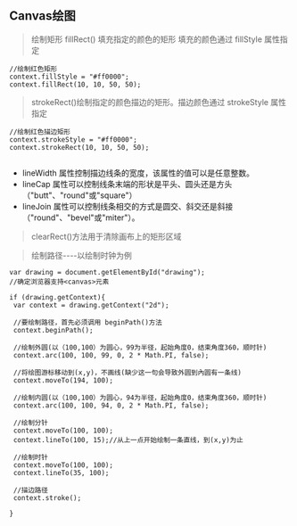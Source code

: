 ## Canvas绘图


> 绘制矩形 
> fillRect() 填充指定的颜色的矩形 填充的颜色通过 fillStyle 属性指定

```
//绘制红色矩形
context.fillStyle = "#ff0000";
context.fillRect(10, 10, 50, 50); 

```

> strokeRect()绘制指定的颜色描边的矩形。描边颜色通过 strokeStyle 属性指定

```
//绘制红色描边矩形
context.strokeStyle = "#ff0000";
context.strokeRect(10, 10, 50, 50);
 
```

- lineWidth 属性控制描边线条的宽度，该属性的值可以是任意整数。 
- lineCap 属性可以控制线条末端的形状是平头、圆头还是方头（"butt"、"round"或"square"）  
- lineJoin 属性可以控制线条相交的方式是圆交、斜交还是斜接（"round"、"bevel"或"miter"）。

> clearRect()方法用于清除画布上的矩形区域


> 绘制路径----以绘制时钟为例

```
var drawing = document.getElementById("drawing");
//确定浏览器支持<canvas>元素

if (drawing.getContext){
 var context = drawing.getContext("2d");
 
 //要绘制路径，首先必须调用 beginPath()方法
 context.beginPath();
 
 //绘制外圆(以（100,100）为圆心，99为半径，起始角度0，结束角度360，顺时针)
 context.arc(100, 100, 99, 0, 2 * Math.PI, false);

 //将绘图游标移动到(x,y)，不画线(缺少这一句会导致外圆到內圆有一条线)
 context.moveTo(194, 100);
 
 //绘制内圆(以（100,100）为圆心，94为半径，起始角度0，结束角度360，顺时针)
 context.arc(100, 100, 94, 0, 2 * Math.PI, false);
 
 //绘制分针
 context.moveTo(100, 100);
 context.lineTo(100, 15);//从上一点开始绘制一条直线，到(x,y)为止
 
 //绘制时针
 context.moveTo(100, 100);
 context.lineTo(35, 100);
 
 //描边路径
 context.stroke();
 
} 

```
